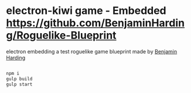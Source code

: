electron-kiwi game - Embedded https://github.com/BenjaminHarding/Roguelike-Blueprint
==============


electron embedding a test roguelike game blueprint made by [Benjamin Harding](https://github.com/BenjaminHarding/Roguelike-Blueprint)

```bash

npm i 
gulp build
gulp start

```